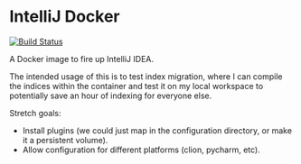 # IntelliJ Docker

[![Build Status](https://travis-ci.org/AlexandreCarlton/intellij-idea-docker.svg?branch=master)](https://travis-ci.org/AlexandreCarlton/intellij-idea-docker)

A Docker image to fire up IntelliJ IDEA.

The intended usage of this is to test index migration, where I can compile the
indices within the container and test it on my local workspace to potentially
save an hour of indexing for everyone else.

Stretch goals:
 - Install plugins (we could just map in the configuration directory, or make
   it a persistent volume).
 - Allow configuration for different platforms (clion, pycharm, etc).
